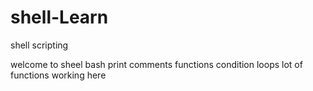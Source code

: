 # shell-Learn

shell scripting

welcome to sheel bash
print
comments
functions
condition
loops
lot of functions
working here